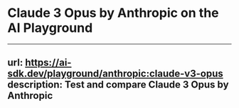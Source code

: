 # Claude 3 Opus by Anthropic on the AI Playground


---
url: https://ai-sdk.dev/playground/anthropic:claude-v3-opus
description: Test and compare Claude 3 Opus by Anthropic
---
